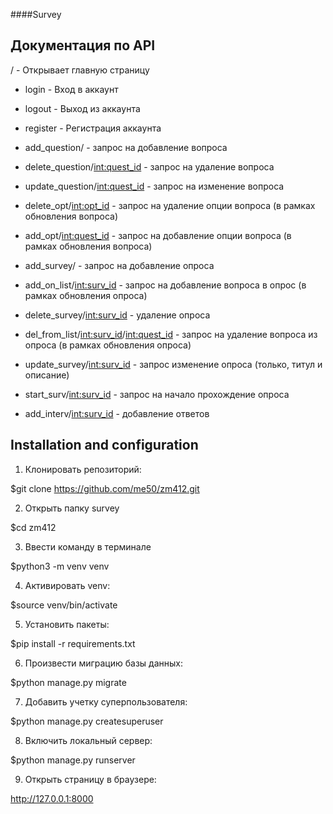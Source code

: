 ####Survey
## Документация по API

/ - Открывает главную страницу

* login - Вход в аккаунт

* logout - Выход из аккаунта

* register - Регистрация аккаунта

* add_question/ - запрос на добавление вопроса

* delete_question/<int:quest_id> - запрос на удаление вопроса

* update_question/<int:quest_id> - запрос на изменение вопроса

* delete_opt/<int:opt_id> - запрос на удаление опции вопроса (в рамках обновления вопроса)

* add_opt/<int:quest_id> - запрос на добавление опции вопроса (в рамках обновления вопроса)

* add_survey/ - запрос на добавление опроса  

* add_on_list/<int:surv_id> - запрос на добавление вопроса в опрос (в рамках обновления опроса) 

* delete_survey/<int:surv_id> - удаление опроса 

* del_from_list/<int:surv_id>/<int:quest_id> - запрос на удаление вопроса из опроса (в рамках обновления опроса)

* update_survey/<int:surv_id> - запрос изменение опросa (только, титул и описание)

* start_surv/<int:surv_id> - запрос на начало прохождение опроса 

* add_interv/<int:surv_id> - добавление ответов


## Installation and configuration

1. Клонировать репозиторий: 

$git clone https://github.com/me50/zm412.git

2. Открыть папку survey 

$cd zm412

3. Ввести команду в терминале 

$python3 -m venv venv

4. Активировать  venv:

$source venv/bin/activate 

5. Установить пакеты:

$pip install -r requirements.txt

6. Произвести миграцию базы данных:

$python manage.py migrate

7. Добавить учетку суперпользователя:

$python manage.py createsuperuser 

8. Включить локальный сервер:

$python manage.py runserver

9. Открыть страницу в браузере: 

http://127.0.0.1:8000
